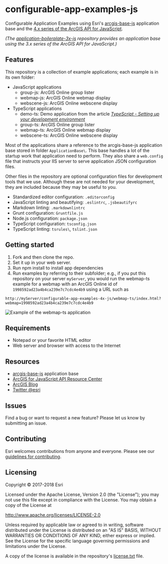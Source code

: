 # configurable-app-examples-js

Configurable Application Examples using Esri's [arcgis-base-js](https://github.com/Esri/application-base-js) application base and the [4.x series of the ArcGIS API for JavaScript](http://help.arcgis.com/en/webapi/javascript/arcgis/index.html).

*(The [application-boilerplate-3x-js](https://github.com/Esri/application-boilerplate-3x-js) repository provides an application base using the 3.x series of the ArcGIS API for JavaScript.)*

## Features

This repository is a collection of example applications; each example is in its own folder:

* JavaScript applications
  * group-js: ArcGIS Online group lister
  * webmap-js: ArcGIS Online webmap display
  * webscene-js: ArcGIS Online webscene display
* TypeScript applications
  * demo-ts: Demo application from the article *[TypeScript - Setting up your development environment](https://developers.arcgis.com/javascript/latest/guide/typescript-setup/index.html)*
  * group-ts: ArcGIS Online group lister
  * webmap-ts: ArcGIS Online webmap display
  * webscene-ts: ArcGIS Online webscene display

Most of the applications share a reference to the arcgis-base-js application base stored in folder `ApplicationBase\`. This base handles a lot of the startup work that application need to perform. They also share a `web.config` file that instructs your IIS server to serve application JSON configuration files.

Other files in the repository are optional configuration files for development tools that we use. Although these are not needed for your development, they are included because they may be useful to you.

* Standardized editor configuration: `.editorconfig`
* JavaScript linting and beautifying: `.eslintrc`, `.jsbeautifyrc`
* Markdown linting: `.markdownlintrc`
* Grunt configuration: `Gruntfile.js`
* Node.js configuration: `package.json`
* TypeScript configuration: `tsconfig.json`
* TypeScript linting: `tsrules\`, `tslint.json`

## Getting started

1. Fork and then clone the repo.
2. Set it up in your web server.
3. Run npm install to install app dependencies
4. Run examples by referring to their subfolder; e.g., if you put this repository on your server `myServer`, you would run the webmap-ts example for a webmap with an ArcGIS Online id of `1998592ad23a4b4ca239e7c7cdc4e4b9` using a URL such as

```
http://myServer/configurable-app-examples-4x-js/webmap-ts/index.html?webmap=1998592ad23a4b4ca239e7c7cdc4e4b9
```
![Example of the webmap-ts application](webmap-ts/webmap-ts.png "Example of the webmap-ts application")

## Requirements

* Notepad or your favorite HTML editor
* Web server and browser with access to the Internet

## Resources

* [arcgis-base-js](https://github.com/Esri/application-base-js) application base
* [ArcGIS for JavaScript API Resource Center](http://help.arcgis.com/en/webapi/javascript/arcgis/index.html)
* [ArcGIS Blog](http://blogs.esri.com/esri/arcgis/)
* [Twitter @esri](http://twitter.com/esri)

## Issues

Find a bug or want to request a new feature?  Please let us know by submitting an issue.

## Contributing

Esri welcomes contributions from anyone and everyone. Please see our [guidelines for contributing](https://github.com/esri/contributing).

## Licensing

Copyright &copy; 2017-2018 Esri

Licensed under the Apache License, Version 2.0 (the "License"); you may not use this file except in compliance with the License. You may obtain a copy of the License at

   <http://www.apache.org/licenses/LICENSE-2.0>

Unless required by applicable law or agreed to in writing, software distributed under the License is distributed on an "AS IS" BASIS, WITHOUT WARRANTIES OR CONDITIONS OF ANY KIND, either express or  implied. See the License for the specific language governing permissions and limitations under the License.

A copy of the license is available in the repository's [license.txt](https://raw.github.com/Esri/configurable-app-examples-js/master/license.txt) file.
